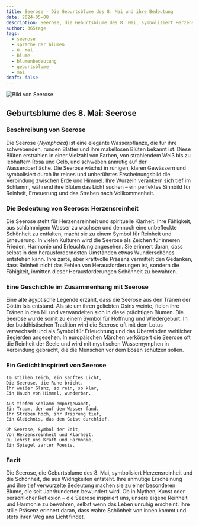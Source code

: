 ```yaml
---
title: Seerose - Die Geburtsblume des 8. Mai und ihre Bedeutung
date: 2024-05-08
description: Seerose, die Geburtsblume des 8. Mai, symbolisiert Herzensreinheit. Erfahre mehr über ihre Geschichte, Bedeutung und Symbolik in der Sprache der Blumen.
author: 365tage
tags:
  - seerose
  - sprache der blumen
  - 8. mai
  - blume
  - blumenbedeutung
  - geburtsblume
  - mai
draft: false
---
```


![Bild von Seerose](https://cdn.pixabay.com/photo/2017/06/17/21/21/water-lilies-2413578_640.jpg#center)


## Geburtsblume des 8. Mai: Seerose

### Beschreibung von Seerose

Die Seerose (_Nymphaea_) ist eine elegante Wasserpflanze, die für ihre schwebenden, runden Blätter und ihre makellosen Blüten bekannt ist. Diese Blüten erstrahlen in einer Vielzahl von Farben, von strahlendem Weiß bis zu lebhaftem Rosa und Gelb, und schweben anmutig auf der Wasseroberfläche. Die Seerose wächst in ruhigen, klaren Gewässern und symbolisiert durch ihr reines und unberührtes Erscheinungsbild die Verbindung zwischen Erde und Himmel. Ihre Wurzeln verankern sich tief im Schlamm, während ihre Blüten das Licht suchen – ein perfektes Sinnbild für Reinheit, Erneuerung und das Streben nach Vollkommenheit.

### Die Bedeutung von Seerose: Herzensreinheit

Die Seerose steht für Herzensreinheit und spirituelle Klarheit. Ihre Fähigkeit, aus schlammigem Wasser zu wachsen und dennoch eine unbefleckte Schönheit zu entfalten, macht sie zu einem Symbol für Reinheit und Erneuerung. In vielen Kulturen wird die Seerose als Zeichen für inneren Frieden, Harmonie und Erleuchtung angesehen. Sie erinnert daran, dass selbst in den herausforderndsten Umständen etwas Wunderschönes entstehen kann. Ihre zarte, aber kraftvolle Präsenz vermittelt den Gedanken, dass Reinheit nicht das Fehlen von Herausforderungen ist, sondern die Fähigkeit, inmitten dieser Herausforderungen Schönheit zu bewahren.

### Eine Geschichte im Zusammenhang mit Seerose

Eine alte ägyptische Legende erzählt, dass die Seerose aus den Tränen der Göttin Isis entstand. Als sie um ihren geliebten Osiris weinte, fielen ihre Tränen in den Nil und verwandelten sich in diese prächtigen Blumen. Die Seerose wurde somit zu einem Symbol für Hoffnung und Wiedergeburt. In der buddhistischen Tradition wird die Seerose oft mit dem Lotus verwechselt und als Symbol für Erleuchtung und das Überwinden weltlicher Begierden angesehen. In europäischen Märchen verkörpert die Seerose oft die Reinheit der Seele und wird mit mystischen Wassernymphen in Verbindung gebracht, die die Menschen vor dem Bösen schützen sollen.

### Ein Gedicht inspiriert von Seerose

```
Im stillen Teich, ein sanftes Licht,  
Die Seerose, die Ruhe bricht.  
Ihr weißer Glanz, so rein, so klar,  
Ein Hauch von Himmel, wunderbar.  

Aus tiefem Schlamm emporgewandt,  
Ein Traum, der auf dem Wasser fand.  
Ihr Streben hoch, ihr Ursprung tief,  
Ein Gleichnis, das den Geist durchlief.  

Oh Seerose, Symbol der Zeit,  
Von Herzensreinheit und Klarheit.  
Du lehrst uns Kraft und Harmonie,  
Ein Spiegel zarter Poesie.  
```

### Fazit

Die Seerose, die Geburtsblume des 8. Mai, symbolisiert Herzensreinheit und die Schönheit, die aus Widrigkeiten entsteht. Ihre anmutige Erscheinung und ihre tief verwurzelte Bedeutung machen sie zu einer besonderen Blume, die seit Jahrhunderten bewundert wird. Ob in Mythen, Kunst oder persönlicher Reflexion – die Seerose inspiriert uns, unsere eigene Reinheit und Harmonie zu bewahren, selbst wenn das Leben unruhig erscheint. Ihre stille Präsenz erinnert daran, dass wahre Schönheit von innen kommt und stets ihren Weg ans Licht findet.